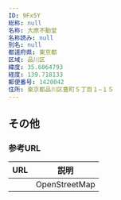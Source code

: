 ```yaml
---
ID: 9Fx5Y
総称: null
名称: 大原不動堂
名称読み: null
別名: null
都道府県: 東京都
区域: 品川区
緯度: 35.6064793
経度: 139.718133
郵便番号: 1420042
住所: 東京都品川区豊町５丁目１−１５
---
```


## その他

### 参考URL

| URL | 説明          |
| --- | ------------- |
|     | OpenStreetMap |
